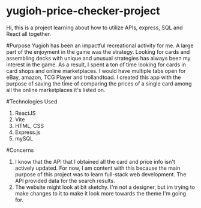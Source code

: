 # yugioh-price-checker-project
Hi, this is a project learning about how to utilize APIs, express, SQL and React all together.

#Purpose
Yugioh has been an impactful recreational activity for me. A large part of the enjoyment in the game was the strategy. Looking for cards and assembling decks with unique and unusual strategies has always been my interest in the game. As a result, I spent a ton of time looking for cards in card shops and online marketplaces. I would have multiple tabs open for eBay, amazon, TCG Player and trollandtoad. I created this app with the purpose of saving the time of comparing the prices of a single card among all the online marketplaces it's listed on.

#Technologies Used
1. ReactJS
2. Vite
3. HTML, CSS
4. Express.js
5. mySQL

#Concerns
1. I know that the API that I obtained all the card and price info isn't actively updated. For now, I am content with this because the main purpose of this project was to learn full-stack web development. The API provided data for the search results.
2. The website might look at bit sketchy. I'm not a designer, but im trying to make changes to it to make it look more towards the theme I'm going for. 
